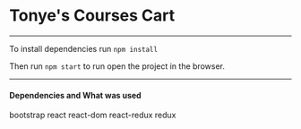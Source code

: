 # Tonye's Courses Cart

------------------------------

To install dependencies run <code>npm install</code>

Then run <code>npm start</code> to run open the project in the browser.

------------------------------

<h4>Dependencies and What was used</h4>


bootstrap
react
react-dom
react-redux
redux